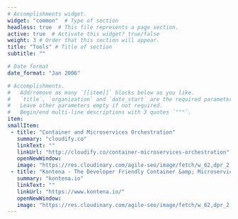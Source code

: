 ```yaml
---
# Accomplishments widget.
widget: "common"  # Type of section 
headless: true  # This file represents a page section.
active: true  # Activate this widget? true/false
weight: 3 # Order that this section will appear.
title: "Tools" # Title of section 
subtitle: ""

# Date format
date_format: "Jan 2006"

# Accomplishments.
#   Add/remove as many `[[item]]` blocks below as you like.
#   `title`, `organization` and `date_start` are the required parameters.
#   Leave other parameters empty if not required.
#   Begin/end multi-line descriptions with 3 quotes `"""`.
item:
smallItem: 
 - title: "Container and Microservices Orchestration"
   summary: "cloudify.co"
   linkText: ""
   linkUrl: "http://cloudify.co/container-microservices-orchestration"
   openNewWindow: 
   image: "https://res.cloudinary.com/agile-seo/image/fetch/w_62,dpr_2.0,d_blank_am8gzx.png/https%3A%2F%2Flogo.clearbit.com%2Fcloudify.co%3Fsize%3D250"
 - title: "Kontena - The Developer Friendly Container &amp; Microservices Platform"
   summary: "kontena.io"
   linkText: ""
   linkUrl: "https://www.kontena.io/"
   openNewWindow: 
   image: "https://res.cloudinary.com/agile-seo/image/fetch/w_62,dpr_2.0,d_blank_am8gzx.png/https%3A%2F%2Flogo.clearbit.com%2Fkontena.io%3Fsize%3D250"
---
```

